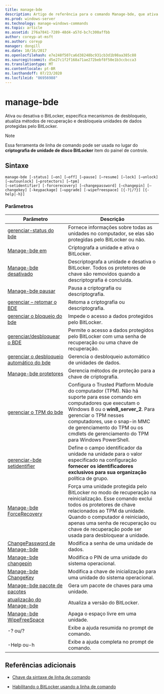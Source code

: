 ```yaml
---
title: manage-bde
description: Artigo de referência para o comando Manage-bde, que ativa ou desativa o BitLocker, especifica mecanismos de desbloqueio, atualiza métodos de recuperação e desbloqueia unidades de dados protegidas pelo BitLocker.
ms.prod: windows-server
ms.technology: manage-windows-commands
ms.topic: article
ms.assetid: 276a7841-7289-48d4-a57d-bc7c300affbb
author: coreyp-at-msft
ms.author: coreyp
manager: dongill
ms.date: 10/16/2017
ms.openlocfilehash: e7e248f507ca6d38248bc931cb3d1b98aa385c88
ms.sourcegitcommit: d5e27c1f2f168a71ae272bebf8f50e1b3ccbcca3
ms.translationtype: MT
ms.contentlocale: pt-BR
ms.lasthandoff: 07/23/2020
ms.locfileid: "86956988"
---
```

# <a name="manage-bde"></a>manage-bde

Ativa ou desativa o BitLocker, especifica mecanismos de desbloqueio, atualiza métodos de recuperação e desbloqueia unidades de dados protegidas pelo BitLocker.

> [!NOTE]
> Essa ferramenta de linha de comando pode ser usada no lugar do **criptografia de unidade de disco BitLocker** item do painel de controle.

## <a name="syntax"></a>Sintaxe

```
manage-bde [-status] [–on] [–off] [–pause] [–resume] [–lock] [–unlock] [–autounlock] [–protectors] [–tpm]
[–setidentifier] [-forcerecovery] [–changepassword] [–changepin] [–changekey] [-keypackage] [–upgrade] [-wipefreespace] [{-?|/?}] [{-help|-h}]
```

### <a name="parameters"></a>Parâmetros

| Parâmetro | Descrição |
| --------- |------------ |
| [gerenciar-status do bde](manage-bde-status.md) | Fornece informações sobre todas as unidades no computador, se elas são protegidas pelo BitLocker ou não. |
| [Manage-bde em](manage-bde-on.md) | Criptografa a unidade e ativa o BitLocker. |
| [Manage-bde desativado](manage-bde-off.md) | Descriptografa a unidade e desativa o BitLocker. Todos os protetores de chave são removidos quando a descriptografia é concluída. |
| [Manage-bde pausar](manage-bde-pause.md) | Pausa a criptografia ou descriptografia. |
| [gerenciar – retomar o BDE](manage-bde-resume.md) | Retoma a criptografia ou descriptografia. |
| [gerenciar o bloqueio do bde](manage-bde-lock.md) | Impede o acesso a dados protegidos pelo BitLocker. |
| [gerenciar/desbloquear o BDE](manage-bde-unlock.md) | Permite o acesso a dados protegidos pelo BitLocker com uma senha de recuperação ou uma chave de recuperação. |
| [gerenciar o desbloqueio automático do bde](manage-bde-autounlock.md) | Gerencia o desbloqueio automático de unidades de dados. |
| [Manage-bde protetores](manage-bde-protectors.md) | Gerencia métodos de proteção para a chave de criptografia. |
| [gerenciar o TPM do bde](manage-bde-tpm.md) | Configura o Trusted Platform Module do computador (TPM). Não há suporte para esse comando em computadores que executam o Windows 8 ou o **win8_server_2**. Para gerenciar o TPM nesses computadores, use o snap-in MMC de gerenciamento do TPM ou os cmdlets de gerenciamento do TPM para Windows PowerShell. |
| [gerenciar-bde setidentifier](manage-bde-setidentifier.md)   | Define o campo identificador da unidade na unidade para o valor especificado na configuração **fornecer os identificadores exclusivos para sua organização** política de grupo. |
| [Manage-bde ForceRecovery](manage-bde-forcerecovery.md) | Força uma unidade protegida pelo BitLocker no modo de recuperação na reinicialização. Esse comando exclui todos os protetores de chave relacionados ao TPM da unidade. Quando o computador é reiniciado, apenas uma senha de recuperação ou chave de recuperação pode ser usada para desbloquear a unidade. |
| [ChangePassword de Manage-bde](manage-bde-changepassword.md) | Modifica a senha de uma unidade de dados. |
| [Manage-bde changepin](manage-bde-changepin.md) | Modifica o PIN de uma unidade do sistema operacional. |
| [Manage-bde ChangeKey](manage-bde-changekey.md) | Modifica a chave de inicialização para uma unidade do sistema operacional. |
| [Manage-bde pacote de pacotes](manage-bde-keypackage.md) | Gera um pacote de chaves para uma unidade. |
| [atualização do Manage-bde](manage-bde-upgrade.md) | Atualiza a versão do BitLocker. |
| [Manage-bde WipeFreeSpace](manage-bde-wipefreespace.md) | Apaga o espaço livre em uma unidade. |
| -? ou/? | Exibe a ajuda resumida no prompt de comando. |
| -Help ou-h | Exibe a ajuda completa no prompt de comando. |

## <a name="additional-references"></a>Referências adicionais

- [Chave da sintaxe de linha de comando](command-line-syntax-key.md)

- [Habilitando o BitLocker usando a linha de comando](/previous-versions/windows/it-pro/windows-7/dd894351(v=ws.10))
